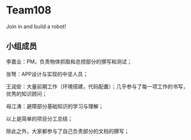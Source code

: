 # Team108
Join in and build a robot!

## 小组成员
李嘉业：PM，负责物体抓取和总控部分的撰写和测试；

张弩：APP设计与实现的中坚人员；

王润安：大量前期工作（环境搭建，代码配置）；几乎参与了每一项工作的书写，优秀的知识顾问；

母江涛：避障部分基础知识的学习与理解；

以上是简单的项目分工总结；

除此之外，大家都参与了自己负责部分的文档的撰写；
